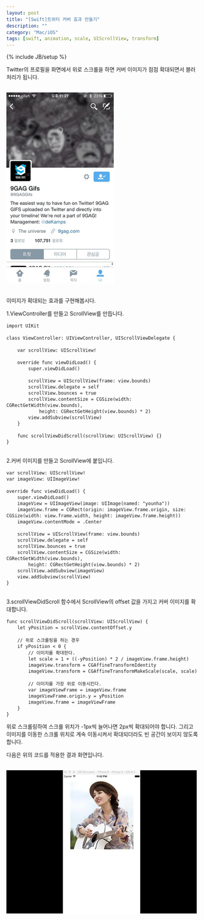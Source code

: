 ```yaml
---
layout: post
title: "[Swift]트위터 커버 효과 만들기"
description: ""
category: "Mac/iOS"
tags: [swift, animation, scale, UIScrollView, transform]
---
```

{% include JB/setup %}

Twitter의 프로필을 화면에서 위로 스크롤을 하면 커버 이미지가 점점 확대되면서 블러처리가 됩니다. 

<br/><img src="/../../../../image/flickr/20587359900_eec6104501.jpg" width="282" height="500" alt="twitterCover"><br/><br/>

이미지가 확대되는 효과를 구현해봅시다.

1.ViewController를 만들고 ScrollView를 만듭니다.

	import UIKit

	class ViewController: UIViewController, UIScrollViewDelegate {

	    var scrollView: UIScrollView!

	    override func viewDidLoad() {
            super.viewDidLoad()

            scrollView = UIScrollView(frame: view.bounds)
            scrollView.delegate = self
            scrollView.bounces = true
            scrollView.contentSize = CGSize(width: CGRectGetWidth(view.bounds),
                height: CGRectGetHeight(view.bounds) * 2)
	        view.addSubview(scrollView)
        }

        func scrollViewDidScroll(scrollView: UIScrollView) {}
	}

<br/>2.커버 이미지를 만들고 ScrollView에 붙입니다.
	
	var scrollView: UIScrollView!
	var imageView: UIImageView!

	override func viewDidLoad() {
	    super.viewDidLoad()
	    imageView = UIImageView(image: UIImage(named: "younha"))
	    imageView.frame = CGRect(origin: imageView.frame.origin, size: CGSize(width: view.frame.width, height: imageView.frame.height))
	    imageView.contentMode = .Center

	    scrollView = UIScrollView(frame: view.bounds)
	    scrollView.delegate = self
	    scrollView.bounces = true
	    scrollView.contentSize = CGSize(width: CGRectGetWidth(view.bounds),
	        height: CGRectGetHeight(view.bounds) * 2)
	    scrollView.addSubview(imageView)
	    view.addSubview(scrollView)
	}

<br/>3.scrollViewDidScroll 함수에서 ScrollView의 offset 값을 가지고 커버 이미지를 확대합니다.

	func scrollViewDidScroll(scrollView: UIScrollView) {
	    let yPosition = scrollView.contentOffset.y

	    // 위로 스크롤링을 하는 경우
	    if yPosition < 0 {
	    	// 이미지를 확대한다.
	        let scale = 1 + ((-yPosition) * 2 / imageView.frame.height)
	        imageView.transform = CGAffineTransformIdentity
	        imageView.transform = CGAffineTransformMakeScale(scale, scale)

	        // 이미지를 가장 위로 이동시킨다.
	        var imageViewFrame = imageView.frame
	        imageViewFrame.origin.y = yPosition
	        imageView.frame = imageViewFrame
	    }
	}

위로 스크롤링하여 스크롤 위치가 -1px씩 늘어나면 2px씩 확대되어야 합니다. 그리고 이미지를 이동한 스크롤 위치로 계속 이동시켜서 확대되더라도 빈 공간이 보이지 않도록 합니다.

다음은 위의 코드를 적용한 결과 화면입니다.

<br/><img src="/../../../../image/flickr/20588608259_824b4991f5.jpg" width="500" height="375" alt="twitterCoverAnimation"><br/><br/>